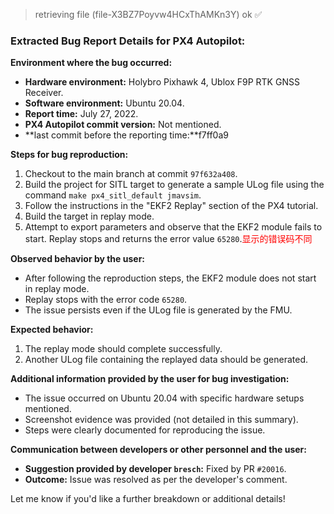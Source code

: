 > retrieving file (file-X3BZ7Poyvw4HCxThAMKn3Y) ok ✅

### Extracted Bug Report Details for PX4 Autopilot:

**Environment where the bug occurred:**
- **Hardware environment:** Holybro Pixhawk 4, Ublox F9P RTK GNSS Receiver.
- **Software environment:** Ubuntu 20.04.
- **Report time:** July 27, 2022.
- **PX4 Autopilot commit version:** Not mentioned.
- **last commit before the reporting time:**f7ff0a9

**Steps for bug reproduction:**
1. Checkout to the main branch at commit `97f632a408`.
2. Build the project for SITL target to generate a sample ULog file using the command `make px4_sitl_default jmavsim`.
3. Follow the instructions in the "EKF2 Replay" section of the PX4 tutorial.
4. Build the target in replay mode.
5. Attempt to export parameters and observe that the EKF2 module fails to start. Replay stops and returns the error value `65280`.<font color='red'>显示的错误码不同</font>

**Observed behavior by the user:**

- After following the reproduction steps, the EKF2 module does not start in replay mode.
- Replay stops with the error code `65280`.
- The issue persists even if the ULog file is generated by the FMU.

**Expected behavior:**
1. The replay mode should complete successfully.
2. Another ULog file containing the replayed data should be generated.

**Additional information provided by the user for bug investigation:**
- The issue occurred on Ubuntu 20.04 with specific hardware setups mentioned.
- Screenshot evidence was provided (not detailed in this summary).
- Steps were clearly documented for reproducing the issue.

**Communication between developers or other personnel and the user:**
- **Suggestion provided by developer `bresch`:** Fixed by PR `#20016`.
- **Outcome:** Issue was resolved as per the developer's comment.

Let me know if you'd like a further breakdown or additional details!
